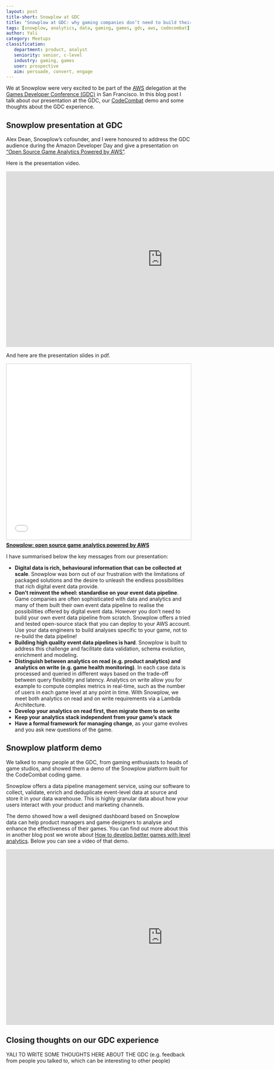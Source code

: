 ```yaml
---
layout: post
title-short: Snowplow at GDC
title: "Snowplow at GDC: why gaming companies don’t need to build their own event data pipeline"
tags: [snowplow, analytics, data, gaming, games, gdc, aws, codecombat]
author: Yali
category: Meetups
classification:
   department: product, analyst
   seniority: senior, c-level
   industry: gaming, games
   user: prospective
   aim: persuade, convert, engage
---
```


We at Snowplow were very excited to be part of the [AWS](https://aws.amazon.com/) delegation at the [Games Developer Conference (GDC)](http://www.gdconf.com/) in San Francisco. In this blog post I talk about our presentation at the GDC, our [CodeCombat](https://codecombat.com/) demo and some thoughts about the GDC experience.

## Snowplow presentation at GDC
Alex  Dean, Snowplow’s cofounder, and I were honoured to address the GDC audience during the Amazon Developer Day and give a presentation on [“Open Source Game Analytics Powered by AWS”](http://schedule.gdconf.com/session/open-source-game-analytics-powered-by-aws-presented-by-amazon).

Here is the presentation video.

<iframe width="854" height="480" src="https://www.youtube.com/embed/6Zmv5LgpjGY" frameborder="0" allowfullscreen></iframe>

And here are the presentation slides in pdf.

<iframe src="//www.slideshare.net/slideshow/embed_code/key/ZjHJsoJ2TQexw" width="854" height="480" frameborder="0" marginwidth="0" marginheight="0" scrolling="no" style="border:1px solid #CCC; border-width:1px; margin-bottom:5px; max-width: 100%;" allowfullscreen> </iframe> <div style="margin-bottom:5px"> <strong> <a href="//www.slideshare.net/ggaviani/snowplow-open-source-game-analytics-powered-by-aws" title="Snowplow: open source game analytics powered by AWS" target="_blank">Snowplow: open source game analytics powered by AWS</a> </strong> </div>

<!--more-->

I have summarised below the key messages from our presentation:

* **Digital data is rich, behavioural information that can be collected at scale**. Snowplow was born out of our frustration with the limitations of packaged solutions and the desire to unleash the endless possibilities that rich digital event data provide.
* **Don’t reinvent the wheel: standardise on your event data pipeline**. Game companies are often sophisticated with data and analytics and many of them built their own event data pipeline to realise the possibilities offered by digital event data. However you don’t need to build your own event data pipeline from scratch. Snowplow offers a tried and tested open-source stack that you can deploy to your AWS account. Use your data engineers to build analyses specific to your game, not to re-build the data pipeline!
* **Building high quality event data pipelines is hard**. Snowplow is built to address this challenge and facilitate data validation, schema evolution, enrichment and modeling.
* **Distinguish between analytics on read (e.g. product analytics) and analytics on write (e.g. game health monitoring)**. In each case data is processed and queried in different ways based on the trade-off between query flexibility and latency. Analytics on write allow you for example to compute complex metrics in real-time, such as the number of users in each game level at any point in time. With Snowplow, we meet both analytics on read and on write requirements via a Lambda Architecture.
* **Develop your analytics on read first, then migrate them to on write**
* **Keep your analytics stack independent from your game’s stack**
* **Have a formal framework for managing change**, as your game evolves and you ask new questions of the game.

## Snowplow platform demo
We talked to many people at the GDC, from gaming enthusiasts to heads of game studios, and showed them a demo of the Snowplow platform built for the CodeCombat coding game.

Snowplow offers a data pipeline management service, using our software to collect, validate, enrich and deduplicate event-level data at source and store it in your data warehouse. This is highly granular data about how your users interact with your product and marketing channels.

The demo showed how a well designed dashboard based on Snowplow data can help product managers and game designers to analyse and enhance the effectiveness of their games. You can find out more about this in another blog post we wrote about [How to develop better games with level analytics](http://snowplowanalytics.com/blog/2017/04/12/how-to-develop-better-games-with-level-analytics/). Below you can see a video of that demo.

<iframe width="854" height="480" src="https://www.youtube.com/embed/2d1PlOixj_E" frameborder="0" allowfullscreen></iframe>

## Closing thoughts on our GDC experience
YALI TO WRITE SOME THOUGHTS HERE ABOUT THE GDC (e.g. feedback from people you talked to, which can be interesting to other people)
